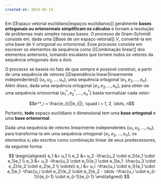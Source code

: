 ```yaml
---
created-at: 2024-05-14
---
```


Em [[Espaço vetorial euclidiano|espaços euclidianos]] geralmente **bases ortogonais ou ortonormais** **simplificam os cálculos** e tornam a resolução de problemas mais simples nessas bases. O processo de Gram-Schmidt consiste em, dada uma [[Base de um espaço vetorial]] $V$, convertê-la em uma base de $V$ ortogonal ou ortonormal. Esse processo consiste em escrever os elementos da sequência como [[Combinação linear]] dos elementos anteriores, tomando escalares que tornem todos os vetores da sequência ortogonais dois a dois.

O processo se baseia no fato de que sempre é possível construir, a partir de uma sequência de vetores [[Dependência linear|linearmente independentes]] $\{u_1, u_2, \dots, u_n\}$, uma sequência ortogonal $\{e_1, e_2, \dots, e_n\}$. Além disso, dada uma sequência ortogonal $\{e_1, e_2, \dots, e_n\}$, para obter-se uma sequência ortonormal $\{e^*_1, e^*_2, \dots, e^*_n\}$ basta normalizar cada vetor:

$$e^*_i = \frac{e_i}{||e_i||}, \quad i = 1, 2, \dots, n$$

Portanto, **todo** espaço euclidiano $n$ dimensional tem uma **base ortogonal** e uma **base ortonormal**.

Dada uma sequência de vetores linearmente independentes $\{u_1, u_2, \dots, u_n\}$, para transformá-la em uma sequência ortogonal $\{e_1, e_2, \dots, e_n\}$, os elementos $e_i$ são escritos como combinação linear de seus predecessores, da seguinte forma:

$$
\begin{aligned}
  e_1 &= u_1 \\
  e_2 &= u_2 -\frac{u_2 \cdot e_1}{e_1 \cdot e_1}e_1 \\
  e_3 &= u_3 -\frac{u_3 \cdot e_1}{e_1 \cdot e_1}e_1 -\frac{u_3 \cdot e_2}{e_2 \cdot e_2}e_2 \\
  \vdots\\
  e_i &= u_i -\frac{u_i \cdot e_1}{e_1 \cdot e_1}e_1 -\frac{u_i \cdot e_2}{e_2 \cdot e_2}e_2 - \dots -\frac{u_i \cdot e_{i-1}}{e_{i-1} \cdot e_{i-1}}e_{i-1}
\end{aligned}
$$